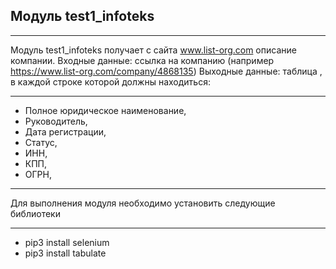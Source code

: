   ## Модуль test1_infoteks
  ***
   Модуль test1_infoteks получает с сайта www.list-org.com описание компании.
Входные данные: ссылка на компанию (например https://www.list-org.com/company/4868135)
Выходные данные: таблица , в каждой строке которой должны находиться:
***
* Полное юридическое наименование,
* Руководитель,
* Дата регистрации,
* Статус,
* ИНН,
* КПП,
* ОГРН,
***
Для выполнения модуля необходимо установить следующие библиотеки
***
* pip3 install selenium
* pip3 install tabulate
